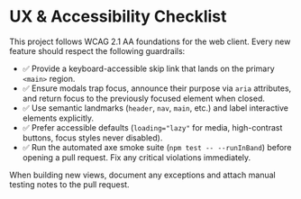 # UX & Accessibility Checklist

This project follows WCAG 2.1 AA foundations for the web client. Every new feature should respect the following guardrails:

- ✅ Provide a keyboard-accessible skip link that lands on the primary `<main>` region.
- ✅ Ensure modals trap focus, announce their purpose via `aria` attributes, and return focus to the previously focused element when closed.
- ✅ Use semantic landmarks (`header`, `nav`, `main`, etc.) and label interactive elements explicitly.
- ✅ Prefer accessible defaults (`loading="lazy"` for media, high-contrast buttons, focus styles never disabled).
- ✅ Run the automated axe smoke suite (`npm test -- --runInBand`) before opening a pull request. Fix any critical violations immediately.

When building new views, document any exceptions and attach manual testing notes to the pull request.
